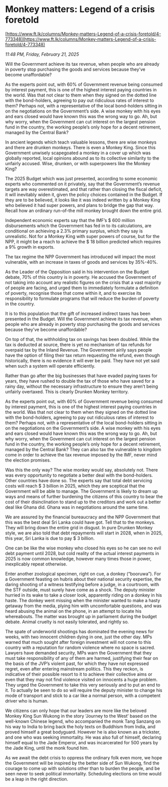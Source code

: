 # Monkey matters: Legend  of a crisis foretold

[https://www.ft.lk/columns/Monkey-matters-Legend-of-a-crisis-foretold/4-773348](https://www.ft.lk/columns/Monkey-matters-Legend-of-a-crisis-foretold/4-773348)

*11:48 PM, Friday, February 21, 2025*

Will the Government achieve its tax revenue, when people who are already in poverty stop purchasing the goods and services because they’ve become unaffordable?

As the experts point out, with 60% of Government revenue being consumed by interest payment, this is one of the highest interest paying countries in the world. Was that not clear to them when they signed on the dotted line with the bond-holders, agreeing to pay out ridiculous rates of interest to them? Perhaps not, with a representative of the local bond-holders sitting in on the negotiations on the Government’s side. A wise monkey with his eyes and ears closed would have known this was the wrong way to go. Ah, but why worry, when the Government can cut interest on the largest pension fund in the country, the working people’s only hope for a decent retirement, managed by the Central Bank?

In ancient legends which teach valuable lessons, there are wise monkeys and there are drunken monkeys. There is even a Monkey King. Since this Government unwisely scapegoated a monkey in a cover up which was globally reported, local opinions abound as to its collective similarity to the unfairly accused. Wise, drunken, or with superpowers like the Monkey King?

The 2025 Budget which was just presented, according to some economic experts who commented on it privately, say that the Government’s revenue targets are way overestimated, and that rather than closing the fiscal deficit, it will inevitably widen it, given the policy choices contained in the Budget. If they are to be believed, it looks like it was indeed written by a Monkey King who believed it had super powers, and plans to bridge the gap that way. Recall how an ordinary run-of-the mill monkey brought down the entire grid.

Independent economic experts say that the IMF’s $ 600 million disbursements which the Government has fed in to its calculations, are conditional on achieving a 2.3% primary surplus, which they say is unrealistic. Not for a Monkey King with super powers of course, but for the NPP, it might be a reach to achieve the $ 18 billion predicted which requires a 9% growth in exports.

The tax regime the NPP Government has introduced will impact the most vulnerable, with an increase in taxes of goods and services by 35%-40%.

As the Leader of the Opposition said in his intervention on the Budget debate, 70% of this country is in poverty. He accused the Government of not taking into account any realistic figures on the crisis that a vast majority of people are facing, and urged them to immediately formulate a definition of poverty, recognise those that come within it, and to exercise its responsibility to formulate programs that will reduce the burden of poverty in the country.

It is to this population that the gift of increased indirect taxes has been presented in the Budget. Will the Government achieve its tax revenue, when people who are already in poverty stop purchasing the goods and services because they’ve become unaffordable?

On top of that, the withholding tax on savings has been doubled. While the tax is deducted at source, there is yet no mechanism of tax refunds for overpaid tax by the Inland Revenue. The Government airily says people have the option of filing their tax return requesting the refund, even though historically, there is no evidence it will ever be paid. They have not yet said when such a system will operate efficiently.

Rather than go after the big businesses that have evaded paying taxes for years, they have rushed to double the tax of those who have saved for a rainy day, without the necessary infrastructure to ensure they aren’t being unfairly overtaxed. This is clearly Drunken Monkey territory.

As the experts point out, with 60% of Government revenue being consumed by interest payment, this is one of the highest interest paying countries in the world. Was that not clear to them when they signed on the dotted line with the bond-holders, agreeing to pay out ridiculous rates of interest to them? Perhaps not, with a representative of the local bond-holders sitting in on the negotiations on the Government’s side. A wise monkey with his eyes and ears closed would have known this was the wrong way to go. Ah, but why worry, when the Government can cut interest on the largest pension fund in the country, the working people’s only hope for a decent retirement, managed by the Central Bank? They can also tax the vulnerable to kingdom come in order to achieve the tax revenue imposed by the IMF, never mind the election promises.

Was this the only way? The wise monkey would say, absolutely not. There was every opportunity to negotiate a better deal with the bond-holders. Other countries have done so. The experts say that total debt servicing costs will reach $ 3 billion in 2025, which they are sceptical that the Government will be able to manage. The Government is likely to dream up ways and means of further burdening the citizens of this country to bear the cost of their disinclination to stand up to the creditors and work out a better deal like Ghana did. Ghana was in negotiations around the same time.

We are assured by the financial bureaucracy and the NPP Government that this was the best deal Sri Lanka could have got. Tell that to the monkeys. They will bring down the entire grid in disgust. In pure Drunken Monkey style, we are also told that debt repayments will start in 2028, when in 2025, this year, Sri Lanka is due to pay $ 3 billion.

One can be like the wise monkey who closed his eyes so he can see no evil debt payment until 2028, but cold reality of the actual interest payments in 2025 is now common knowledge, however many times those in power, inexplicably repeat otherwise.

Enter another zoological specimen, right on cue, a donkey (“booruwa”). For a Government feasting on hubris about their national security expertise, the daring shooting of a witness testifying before a judge, in a courtroom, with the STF outside, must surely have come as a shock. The deputy minister hurried in its wake to take a closer look, apparently riding on a donkey in his haste. The donkey went missing when the minister wanted to make a hasty getaway from the media, plying him with uncomfortable questions, and was heard abusing the animal on the phone, in an attempt to locate his whereabouts. The matter was brought up in parliament during the budget debate. Animal cruelty is not easily tolerated, and rightly so.

The spate of underworld shootings has dominated the evening news for weeks, with two innocent children dying in one, just the other day. MPs warned that much sought after foreign investment will not come to this country with a reputation for random violence where no space is sacred. Lawyers have demanded security, MPs warn the Government that they must take responsibility of any of them are harmed, justifying their fear on the basis of the JVP’s violent past, for which they have not expressed regret, even after entering mainstream politics. This they reckon, is indicative of their possible resort to it to achieve their collective aims or even that they may not find violence visited on innocents a huge problem. They urged the Government to take this very seriously and to put an end to it. To actually be seen to do so will require the deputy minister to change his mode of transport and stick to a car like a normal person, with a competent driver who is human.

We citizens can only hope that our leaders are more like the beloved Monkey King Sun Wukong in the story ‘Journey to the West’ based on the well-known Chinese legend, who accompanied the monk Tang Sanzang on his way to India to bring back the holy texts on Buddhism from India, and proved himself a great bodyguard. However he is also known as a trickster, and one who was seeking immortality. He was also full of himself, declaring himself equal to the Jade Emperor, and was incarcerated for 500 years by the Jade King, until the monk found him.

As we await the debt crisis to oppress the ordinary folk even more, we hope the Government will be inspired by the better side of Sun Wukong, find the courage to come up with solutions other than to burden the people, and be seen never to seek political immortality. Scheduling elections on time would be a leap in the right direction.


